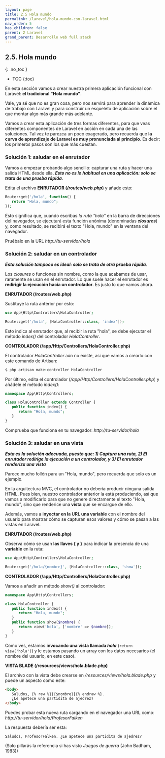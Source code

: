 ```yaml
---
layout: page
title: 2.5 Hola mundo
permalink: /laravel/hola-mundo-con-laravel.html
nav_order: 5
has_children: false
parent: 2 Laravel
grand_parent: Desarrollo web full stack
---
```


## 2.5. Hola mundo
{: .no_toc }

- TOC
{:toc}

En esta sección vamos a crear nuestra primera aplicación funcional con Laravel: **el tradicional "Hola mundo"**.

Vale, ya sé que no es gran cosa, pero nos servirá para aprender la dinámica de trabajo con Laravel y para construir un esqueleto de aplicación sobre el que montar algo más grande más adelante.

Vamos a crear esta aplicación de tres formas diferentes, para que veas diferentes componentes de Laravel en acción en cada una de las soluciones. Tal vez te parezca un poco exagerado, pero recuerda que **la curva de aprendizaje de Laravel es muy pronunciada al principio**. Es decir: los primeros pasos son los que más cuestan.

### Solución 1: saludar en el enrutador

Vamos a empezar probando algo sencillo: capturar una ruta y hacer una salida HTML desde ella. ***Esto no es lo habitual en una aplicación: solo se trata de una prueba rápida***. 

Edita el archivo **ENRUTADOR (*/routes/web.php*)** y añade esto:

```php
Route::get('/hola', function() {
   return "Hola, mundo";
});
```

Esto significa que, cuando escribas *la ruta "hola"* en la barra de direcciones del navegador, se ejecutará esta función anónima (denominadas ***closures***) y, como resultado, se recibirá el texto "Hola, mundo" en la ventana del navegador.

Pruébalo en la URL *http://tu-servidor/hola*

### Solución 2: saludar en un controlador

***Esta solución tampoco es ideal: solo se trata de otra prueba rápida***.

Los *closures* o funciones sin nombre, como la que acabamos de usar, raramente se usan en el enrutador. Lo que suele hacer el enrutador es **redirigir la ejecución hacia un controlador**. Es justo lo que vamos ahora.

**ENRUTADOR (/routes/web.php)**

Sustituye la ruta anterior por esto:

```php
use App\Http\Controllers\HolaController;

Route::get('/hola', [HolaController::class, 'index']);
```

Esto indica al enrutador que, al recibir la ruta "hola", se debe ejecutar el método *index()* del controlador *HolaController*.

**CONTROLADOR (/app/Http/Controllers/HolaController.php)**

El controlador *HolaController* aún no existe, así que vamos a crearlo con este comando de Artisan:

```php
$ php artisan make:controller HolaController
```

Por último, edita el controlador (*/app/Http/Controllers/HolaController.php*) y añádele el método *index()*:

```php
namespace App\Http\Controllers;

class HolaController extends Controller {
   public function index() {
      return "Hola, mundo";
   }
}
```

Comprueba que funciona en tu navegador: *http://tu-servidor/hola*

### Solución 3: saludar en una vista

***Esta es la solución adecuada, puesto que: 1) Captura una ruta, 2) El enrutador redirige la ejecución a un controlador, y 3) El enrutador renderiza una vista***

Parece mucho follón para un "Hola, mundo", pero recuerda que solo es un ejemplo.

En la arquitectura MVC, el controlador no debería producir ninguna salida HTML. Pues bien, nuestro controlador anterior la está produciendo, así que vamos a modificarlo para que no genere directamente el texto "Hola, mundo", sino que renderice una **vista** que se encargue de ello.

Además, vamos a **inyectar en la URL una variable** con el nombre del usuario para mostrar cómo se capturan esos valores y cómo se pasan a las vistas en Laravel.

**ENRUTADOR (/routes/web.php)**

Observa cómo se usan **las llaves { y }** para indicar la presencia de una **variable** en la ruta:

```php
use App\Http\Controllers\HolaController;

Route::get('/hola/{nombre}', [HolaController::class, 'show']);
```

**CONTROLADOR (/app/Http/Controllers/HolaController.php)**

Vamos a añadir un método *show()* al controlador:

```php
namespace App\Http\Controllers;

class HolaController {
   public function index() {
      return "Hola, mundo";
   }
   public function show($nombre) {
      return view('hola', ['nombre' => $nombre]);
   }
}
```

Como ves, estamos **invocando una vista llamada *hola*** (```return view('hola')```) y le estamos pasando un array con los datos necesarios (el nombre del usuario, en este caso). 

**VISTA BLADE (/resources/views/hola.blade.php)**

El archivo con la vista debe crearse en */resources/views/hola.blade.php* y puede un aspecto como este:

```html
<body>
   Saludos, {% raw %}{{$nombre}}{% endraw %}.
   ¿Le apetece una partidita de ajedrez?
</body>
```

Puedes probar esta nueva ruta cargando en el navegador una URL como: *http://tu-servidor/hola/ProfesorFalken*

La respuesta debería ser esta:

```
Saludos, ProfesorFalken. ¿Le apetece una partidita de ajedrez?
```

(Solo pillarás la referencia si has visto *Juegos de guerra* (John Badham, 1983))
